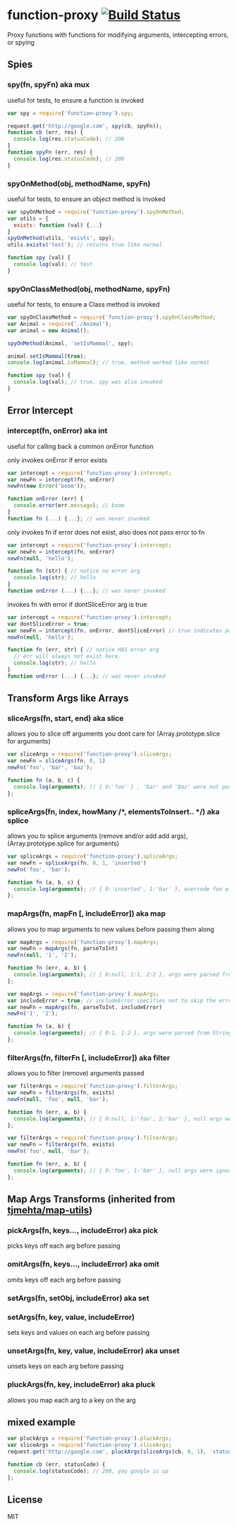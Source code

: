 function-proxy [![Build Status](https://travis-ci.org/tjmehta/function-proxy.png)](https://travis-ci.org/tjmehta/function-proxy)
==============

Proxy functions with functions for modifying arguments, intercepting errors, or spying

## Spies

### spy(fn, spyFn) aka mux

useful for tests, to ensure a function is invoked

```js
var spy = require('function-proxy').spy;

request.get('http://google.com', spy(cb, spyFn));
function cb (err, res) {
  console.log(res.statusCode); // 200
}
function spyFn (err, res) {
  console.log(res.statusCode); // 200
}
```

### spyOnMethod(obj, methodName, spyFn)

useful for tests, to ensure an object method is invoked

```js
var spyOnMethod = require('function-proxy').spyOnMethod;
var utils = {
  exists: function (val) {...}
}
spyOnMethod(utils, 'exists', spy);
utils.exists('test'); // returns true like normal

function spy (val) {
  console.log(val); // test
}
```

### spyOnClassMethod(obj, methodName, spyFn)

useful for tests, to ensure a Class method is invoked

```js
var spyOnClassMethod = require('function-proxy').spyOnClassMethod;
var Animal = require('./Animal');
var animal = new Animal();

spyOnMethod(Animal, 'setIsMammal', spy);

animal.setIsMammal(true);
console.log(animal.isMammal); // true, method worked like normal

function spy (val) {
  console.log(val); // true, spy was also invoked
}
```

## Error Intercept

### intercept(fn, onError) aka int

useful for calling back a common onError function

only invokes onError if error exists

```js
var intercept = require('function-proxy').intercept;
var newFn = intercept(fn, onError)
newFn(new Error('boom'));

function onError (err) {
  console.error(err.message); // boom
}
function fn (...) {...}; // was never invoked
```

only invokes fn if error does not exist, also does not pass error to fn

```js
var intercept = require('function-proxy').intercept;
var newFn = intercept(fn, onError)
newFn(null, 'hello');

function fn (str) { // notice no error arg
  console.log(str); // hello
}
function onError (...) {...}; // was never invoked
```

invokes fn with error if dontSliceError arg is true

```js
var intercept = require('function-proxy').intercept;
var dontSliceError = true;
var newFn = intercept(fn, onError, dontSliceError) // true indicates pass on error to fn
newFn(null, 'hello');

function fn (err, str) { // notice HAS error arg
  // err will always not exist here.
  console.log(str); // hello
}
function onError (...) {...}; // was never invoked
```

## Transform Args like Arrays

### sliceArgs(fn, start, end) aka slice

allows you to slice off arguments you dont care for (Array.prototype.slice for arguments)

```js
var sliceArgs = require('function-proxy').sliceArgs;
var newFn = sliceArgs(fn, 0, 1)
newFn('foo', 'bar', 'baz');

function fn (a, b, c) {
  console.log(arguments); // { 0:'foo' } , 'bar' and 'baz' were not passed
};
```

### spliceArgs(fn, index, howMany /*, elementsToInsert.. */) aka splice

allows you to splice arguments (remove and/or add add args), (Array.prototype.splice for arguments)

```js
var spliceArgs = require('function-proxy').spliceArgs;
var newFn = spliceArgs(fn, 0, 1, 'inserted')
newFn('foo', 'bar');

function fn (a, b, c) {
  console.log(arguments); // { 0:'inserted', 1:'bar' }, overrode foo with splice
};
```

### mapArgs(fn, mapFn [, includeError]) aka map

allows you to map arguments to new values before passing them along

```js
var mapArgs = require('function-proxy').mapArgs;
var newFn = mapArgs(fn, parseToInt)
newFn(null, '1', '2');

function fn (err, a, b) {
  console.log(arguments); // { 0:null, 1:1, 2:2 }, args were parsed from Strings to Integers
};
```

```js
var mapArgs = require('function-proxy').mapArgs;
var includeError = true; // includeError specifies not to skip the error arg (args[0])
var newFn = mapArgs(fn, parseToInt, includeError)
newFn('1', '2');

function fn (a, b) {
  console.log(arguments); // { 0:1, 1:2 }, args were parsed from Strings to Integers
};
```

### filterArgs(fn, filterFn [, includeError]) aka filter

allows you to filter (remove) arguments passed

```js
var filterArgs = require('function-proxy').filterArgs;
var newFn = filterArgs(fn, exists)
newFn(null, 'foo', null, 'bar');

function fn (err, a, b) {
  console.log(arguments); // { 0:null, 1:'foo', 2:'bar' }, null args were ignored
};
```

```js
var filterArgs = require('function-proxy').filterArgs;
var newFn = filterArgs(fn, exists)
newFn('foo', null, 'bar');

function fn (err, a, b) {
  console.log(arguments); // { 0:'foo', 1:'bar' }, null args were ignored
};
```

## Map Args Transforms (inherited from [tjmehta/map-utils](http://github.com/tjmehta/map-utils))

### pickArgs(fn, keys..., includeError) aka pick

picks keys off each arg before passing

### omitArgs(fn, keys..., includeError) aka omit

omits keys off each arg before passing

### setArgs(fn, setObj, includeError) aka set
### setArgs(fn, key, value, includeError)

sets keys and values on each arg before passing

### unsetArgs(fn, key, value, includeError) aka unset

unsets keys on each arg before passing

### pluckArgs(fn, key, includeError) aka pluck

allows you map each arg to a key on the arg

## mixed example

```js
var pluckArgs = require('function-proxy').pluckArgs;
var sliceArgs = require('function-proxy').sliceArgs;
request.get('http://google.com', pluckArgs(sliceArgs(cb, 0, 1), 'statusCode'));

function cb (err, statusCode) {
  console.log(statusCode); // 200, yay google is up
};
```

## License
MIT